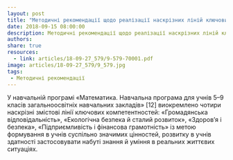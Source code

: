 ```yaml
---
layout: post
title: "Методичні рекомендації щодо реалізації наскрізних ліній ключових компетентностей у процесі навчання математики"
date: 2018-09-15 08:00:00
description: Методичні рекомендації щодо реалізації наскрізних ліній ключових компетентностей у процесі навчання математики
authors:  
share: true
resources:
  - link: articles/18-09-27_579/9-579-70001.pdf
image: articles/18-09-27_579/9_579.jpg
tags:
 - Методичні рекомендації
---
```


У навчальній програмі «Математика. Навчальна програма для учнів 5–9 класів загальноосвітніх навчальних закладів» [12] виокремлено чотири наскрізні змістові лінії ключових компетентностей: «Громадянська відповідальність», «Екологічна безпека й сталий розвиток», «Здоров’я і безпека», «Підприємливість і фінансова грамотність» із метою формування в учнів суспільно значимих цінностей, розвитку в учнів здатності застосовувати набуті знання й уміння в реальних життєвих ситуаціях.

